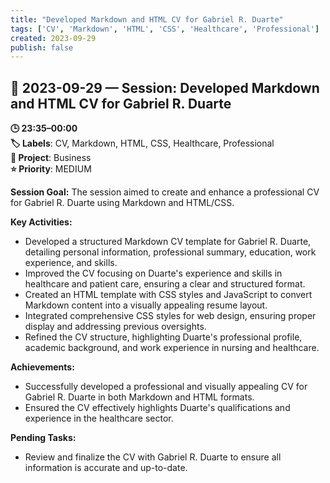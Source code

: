 ```yaml
---
title: "Developed Markdown and HTML CV for Gabriel R. Duarte"
tags: ['CV', 'Markdown', 'HTML', 'CSS', 'Healthcare', 'Professional']
created: 2023-09-29
publish: false
---
```


## 📅 2023-09-29 — Session: Developed Markdown and HTML CV for Gabriel R. Duarte

**🕒 23:35–00:00**  
**🏷️ Labels**: CV, Markdown, HTML, CSS, Healthcare, Professional  
**📂 Project**: Business  
**⭐ Priority**: MEDIUM  


**Session Goal:**
The session aimed to create and enhance a professional CV for Gabriel R. Duarte using Markdown and HTML/CSS.

**Key Activities:**
- Developed a structured Markdown CV template for Gabriel R. Duarte, detailing personal information, professional summary, education, work experience, and skills.
- Improved the CV focusing on Duarte's experience and skills in healthcare and patient care, ensuring a clear and structured format.
- Created an HTML template with CSS styles and JavaScript to convert Markdown content into a visually appealing resume layout.
- Integrated comprehensive CSS styles for web design, ensuring proper display and addressing previous oversights.
- Refined the CV structure, highlighting Duarte's professional profile, academic background, and work experience in nursing and healthcare.

**Achievements:**
- Successfully developed a professional and visually appealing CV for Gabriel R. Duarte in both Markdown and HTML formats.
- Ensured the CV effectively highlights Duarte's qualifications and experience in the healthcare sector.

**Pending Tasks:**
- Review and finalize the CV with Gabriel R. Duarte to ensure all information is accurate and up-to-date.
